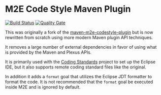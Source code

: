 M2E Code Style Maven Plugin
===========================

[![Build Status](https://travis-ci.org/trajano/m2e-codestyle-maven-plugin.svg?branch=master)](https://travis-ci.org/trajano/m2e-codestyle-maven-plugin) [![Quality Gate](https://sonarqube.com/api/badges/gate?key=net.trajano.mojo:m2e-codestyle-maven-plugin)](https://sonarqube.com/dashboard?id=net.trajano.mojo:m2e-codestyle-maven-plugin)

This was originally a fork of the [maven-m2e-codestyle-plugin][1] but is
now rewritten from scratch using more modern Maven plugin API techniques.

It removes a large number of external dependencies in favor of using what
is provided by the Maven and Plexus APIs.

It is primarily used with the [Coding Standards][2] project to set up the
Eclipse IDE, but it also supports remote coding standard files like the
original.

In addition it adds a `format` goal that utilizes the Eclipse JDT 
formatter to format the code.  It is not recommended that the `format`
goal be executed inside M2E and is ignored by default.

[1]: https://github.com/germanklf/maven-m2e-codestyle
[2]: http://site.trajano.net/coding-standards